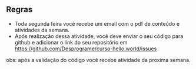 ## Regras

- Toda segunda feira você recebe um email  com o pdf de conteúdo e atividades da semana.
- Após realização dessa atividade, você deve enviar o seu código para github e adicionar o link do seu 
repositório em https://github.com/Desprograme/curso-hello.world/issues

obs: após a validação do código você recebe atividade da proxima semana. 
